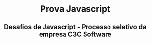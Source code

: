 <h1 align="center"><b>Prova Javascript</b></h1>

<h2 align="center">Desafios de Javascript - Processo seletivo da empresa C3C Software</p>
